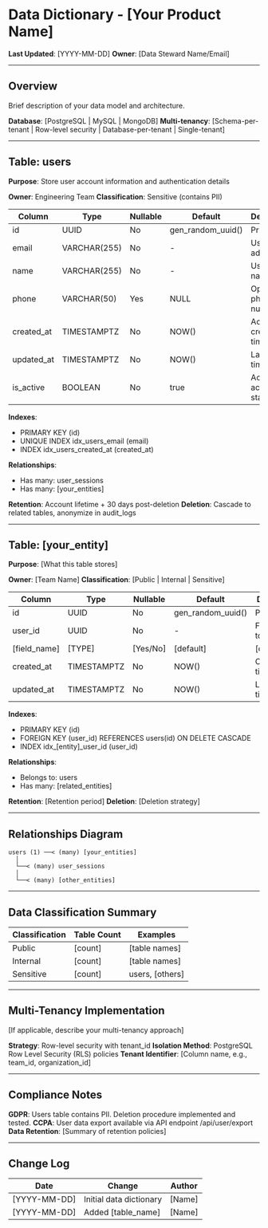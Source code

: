 # Data Dictionary - [Your Product Name]

**Last Updated**: [YYYY-MM-DD]
**Owner**: [Data Steward Name/Email]

---

## Overview

Brief description of your data model and architecture.

**Database**: [PostgreSQL | MySQL | MongoDB]
**Multi-tenancy**: [Schema-per-tenant | Row-level security | Database-per-tenant | Single-tenant]

---

## Table: users

**Purpose**: Store user account information and authentication details

**Owner**: Engineering Team
**Classification**: Sensitive (contains PII)

| Column | Type | Nullable | Default | Description | PII |
|--------|------|----------|---------|-------------|-----|
| id | UUID | No | gen_random_uuid() | Primary key | No |
| email | VARCHAR(255) | No | - | User email address | Yes |
| name | VARCHAR(255) | No | - | User full name | Yes |
| phone | VARCHAR(50) | Yes | NULL | Optional phone number | Yes |
| created_at | TIMESTAMPTZ | No | NOW() | Account creation timestamp | No |
| updated_at | TIMESTAMPTZ | No | NOW() | Last update timestamp | No |
| is_active | BOOLEAN | No | true | Account active status | No |

**Indexes**:
- PRIMARY KEY (id)
- UNIQUE INDEX idx_users_email (email)
- INDEX idx_users_created_at (created_at)

**Relationships**:
- Has many: user_sessions
- Has many: [your_entities]

**Retention**: Account lifetime + 30 days post-deletion
**Deletion**: Cascade to related tables, anonymize in audit_logs

---

## Table: [your_entity]

**Purpose**: [What this table stores]

**Owner**: [Team Name]
**Classification**: [Public | Internal | Sensitive]

| Column | Type | Nullable | Default | Description | PII |
|--------|------|----------|---------|-------------|-----|
| id | UUID | No | gen_random_uuid() | Primary key | No |
| user_id | UUID | No | - | Foreign key to users | No |
| [field_name] | [TYPE] | [Yes/No] | [default] | [description] | [Yes/No] |
| created_at | TIMESTAMPTZ | No | NOW() | Creation timestamp | No |
| updated_at | TIMESTAMPTZ | No | NOW() | Last update timestamp | No |

**Indexes**:
- PRIMARY KEY (id)
- FOREIGN KEY (user_id) REFERENCES users(id) ON DELETE CASCADE
- INDEX idx_[entity]_user_id (user_id)

**Relationships**:
- Belongs to: users
- Has many: [related_entities]

**Retention**: [Retention period]
**Deletion**: [Deletion strategy]

---

## Relationships Diagram

```
users (1) ──< (many) [your_entities]
  │
  └──< (many) user_sessions
  │
  └──< (many) [other_entities]
```

---

## Data Classification Summary

| Classification | Table Count | Examples |
|----------------|-------------|----------|
| Public | [count] | [table names] |
| Internal | [count] | [table names] |
| Sensitive | [count] | users, [others] |

---

## Multi-Tenancy Implementation

[If applicable, describe your multi-tenancy approach]

**Strategy**: Row-level security with tenant_id
**Isolation Method**: PostgreSQL Row Level Security (RLS) policies
**Tenant Identifier**: [Column name, e.g., team_id, organization_id]

---

## Compliance Notes

**GDPR**: Users table contains PII. Deletion procedure implemented and tested.
**CCPA**: User data export available via API endpoint /api/user/export
**Data Retention**: [Summary of retention policies]

---

## Change Log

| Date | Change | Author |
|------|--------|--------|
| [YYYY-MM-DD] | Initial data dictionary | [Name] |
| [YYYY-MM-DD] | Added [table_name] | [Name] |
